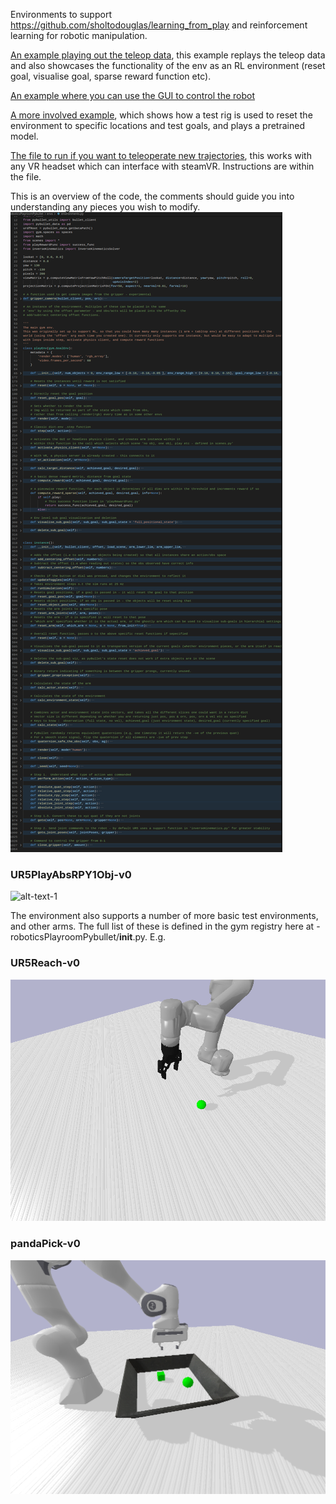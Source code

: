 
Environments to support https://github.com/sholtodouglas/learning_from_play and reinforcement learning for robotic manipulation.

[An example playing out the teleop data](https://github.com/sholtodouglas/learning_from_play/blob/ecd16531422e6e123d22aa58a6abd5d9dc08abfa/notebooks/Minimal%20Example.ipynb), this example replays the teleop data and also showcases the functionality of the env as an RL environment (reset goal, visualise goal, sparse reward function etc).

[An example where you can use the GUI to control the robot](https://github.com/sholtodouglas/RoboticsPlayroomPybullet/blob/280818586cf001599110acaddb78d216d5056914/roboticsPlayroomPybullet/envs/interactive.py)

[A more involved example](https://github.com/sholtodouglas/learning_from_play/blob/ecd16531422e6e123d22aa58a6abd5d9dc08abfa/notebooks/Deploy.ipynb), which shows how a test rig is used to reset the environment to specific locations and test goals, and plays a pretrained model.

[The file to run if you want to teleoperate new trajectories](https://github.com/sholtodouglas/learning_from_play/blob/77be8ecd9f6c5a730c49b502ca56f2f26f938d6c/data_collection/vr_data_collection.py), this works with any VR headset which can interface with steamVR. Instructions are within the file.

This is an overview of the code, the comments should guide you into understanding any pieces you wish to modify. 
![alt-text-1](/roboticsPlayroomPybullet/readme_assets/code.png "side by side comparison")


### UR5PlayAbsRPY1Obj-v0

![alt-text-1](/roboticsPlayroomPybullet/readme_assets/headline.gif "side by side comparison")


The environment also supports a number of more basic test environments, and other arms. The full list of these is defined in the gym registry here at - roboticsPlayroomPybullet/__init__.py. E.g.

### UR5Reach-v0

![alt-text-1](/roboticsPlayroomPybullet/readme_assets/urreach.png "side by side comparison")

### pandaPick-v0
![alt-text-1](/roboticsPlayroomPybullet/readme_assets/pandaPick.png "side by side comparison")
